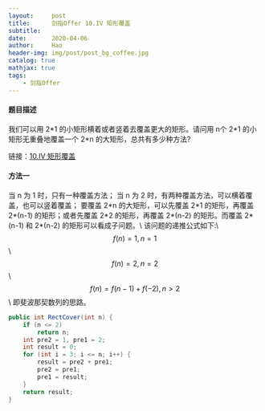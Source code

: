 ```yaml
---
layout:     post
title:      剑指Offer 10.IV 矩形覆盖
subtitle:   
date:       2020-04-06
author:     Hao
header-img: img/post/post_bg_coffee.jpg
catalog: true
mathjax: true
tags:
    - 剑指Offer
---
```


#### 题目描述

我们可以用 2\*1 的小矩形横着或者竖着去覆盖更大的矩形。请问用 n个 2\*1 的小矩形无重叠地覆盖一个 2\*n 的大矩形，总共有多少种方法?

链接：[10.IV 矩形覆盖](https://www.nowcoder.com/practice/72a5a919508a4251859fb2cfb987a0e6?tpId=13&tqId=11163&tPage=1&rp=1&ru=/ta/coding-interviews&qru=/ta/coding-interviews/question-ranking)

#### 方法一

当 n 为 1 时，只有一种覆盖方法；
当 n 为 2 时，有两种覆盖方法，可以横着覆盖，也可以竖着覆盖；
要覆盖 2\*n 的大矩形，可以先覆盖 2\*1 的矩形，再覆盖 2\*(n-1) 的矩形；或者先覆盖 2\*2 的矩形，再覆盖 2\*(n-2) 的矩形。而覆盖 2\*(n-1) 和 2\*(n-2) 的矩形可以看成子问题。\\
该问题的递推公式如下:\\
$$f(n) = 1, n = 1$$ \\
$$f(n) = 2, n = 2$$ \\
$$f(n) = f(n-1) + f(-2), n > 2$$\\
即斐波那契数列的思路。

```java
public int RectCover(int n) {
    if (n <= 2)
        return n;
    int pre2 = 1, pre1 = 2;
    int result = 0;
    for (int i = 3; i <= n; i++) {
        result = pre2 + pre1;
        pre2 = pre1;
        pre1 = result;
    }
    return result;
}
```
